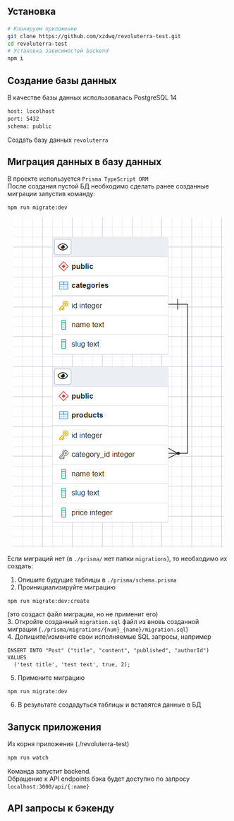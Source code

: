 ## Установка

```bash
# Клонируем приложение
git clone https://github.com/xzdwq/revoluterra-test.git
cd revoluterra-test
# Установка зависимостей backend
npm i
```

## Создание базы данных
В качестве базы данных использовалась PostgreSQL 14
```bash
host: locolhost
port: 5432
schema: public
```
Создать базу данных `revoluterra`  

## Миграция данных в базу данных
В проекте используется `Prisma TypeScript ORM`  
После создания пустой БД необходимо сделать ранее созданные миграции запустив команду:  
```bash
npm run migrate:dev
```
<p align="center">
  <img src="assets/ER.png">
</p>

Если миграций нет (в `./prisma/` нет папки `migrations`), то необходимо их создать:  
1. Опишите будущие таблицы в `./prisma/schema.prisma`  
2. Проинициализируйте миграцию  
```bush
npm run migrate:dev:create
```  
(это создаст файл миграции, но не применит его)  
3. Откройте созданный `migration.sql` файл из вновь созданной миграции (`./prisma/migrations/{num}_{name}/migration.sql`)  
4. Допишите/измените свои исполняемые SQL запросы, например  
```bush
INSERT INTO "Post" ("title", "content", "published", "authorId") VALUES
  ('test title', 'test text', true, 2);
```    
5. Примените миграцию  
```bush
npm run migrate:dev
```  
6. В результате создадуться таблицы и вставятся данные в БД  

## Запуск приложения
Из корня приложения (./revoluterra-test)
```bash
npm run watch
```
Команда запустит backend.  
Обращение к API endpoints бэка будет доступно по запросу `localhost:3000/api/{:name}`  

## API запросы к бэкенду
